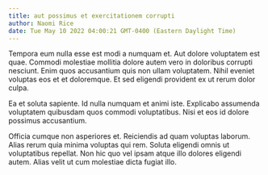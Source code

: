 ```yaml
---
title: aut possimus et exercitationem corrupti
author: Naomi Rice
date: Tue May 10 2022 04:00:21 GMT-0400 (Eastern Daylight Time)
---
```

Tempora eum nulla esse est modi a numquam et. Aut dolore voluptatem est quae. Commodi molestiae mollitia dolore autem vero in doloribus corrupti nesciunt. Enim quos accusantium quis non ullam voluptatem. Nihil eveniet voluptas eos et et doloremque. Et sed eligendi provident ex ut rerum dolor culpa.

 Ea et soluta sapiente. Id nulla numquam et animi iste. Explicabo assumenda voluptatem quibusdam quos commodi voluptatibus. Nisi et eos id dolore possimus accusantium.

 Officia cumque non asperiores et. Reiciendis ad quam voluptas laborum. Alias rerum quia minima voluptas qui rem. Soluta eligendi omnis ut voluptatibus repellat. Non hic quo vel ipsam atque illo dolores eligendi autem. Alias velit ut cum molestiae dicta fugiat illo.